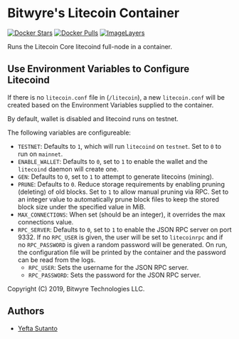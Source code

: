 # Bitwyre's Litecoin Container

[![Docker Stars](https://img.shields.io/docker/stars/bitwyre/crypto-litecoin.svg)](https://hub.docker.com/r/bitwyre/crypto-litecoin/)
[![Docker Pulls](https://img.shields.io/docker/pulls/bitwyre/crypto-litecoin.svg)](https://hub.docker.com/r/bitwyre/crypto-litecoin/)
[![ImageLayers](https://images.microbadger.com/badges/image/bitwyre/crypto-litecoin.svg)](https://microbadger.com/images/bitwyre/crypto-litecoin)

Runs the Litecoin Core litecoind full-node in a container.

## Use Environment Variables to Configure Litecoind

If there is no `litecoin.conf` file in (`/litecoin`), a new `litecoin.conf` will be created based on the Environment Variables supplied to the container.

By default, wallet is disabled and litecoind runs on testnet.

The following variables are configureable:

- `TESTNET`: Defaults to `1`, which will run `litecoind` on `testnet`. Set to `0` to run on `mainnet`.
- `ENABLE_WALLET`: Defaults to `0`, set to `1` to enable the wallet and the `litecoind` daemon will create one.
- `GEN`: Defaults to `0`, set to `1` to attempt to generate litecoins (mining).
- `PRUNE`: Defaults to `0`. Reduce storage requirements by enabling pruning (deleting) of old blocks. Set to `1` to allow manual pruning via RPC. Set to an integer value to automatically prune block files to keep the stored block size under the specified value in MiB.
- `MAX_CONNECTIONS`: When set (should be an integer), it overrides the max connections value.
- `RPC_SERVER`: Defaults to `0`, set to `1` to enable the JSON RPC server on port 9332. If no `RPC_USER` is given, the user will be set to `litecoinrpc` and if no `RPC_PASSWORD` is given a random password will be generated.
On run, the configuration file will be printed by the container and the password can be read from the logs.
  - `RPC_USER`: Sets the username for the JSON RPC server.
  - `RPC_PASSWORD`: Sets the password for the JSON RPC server.

Copyright (C) 2019, Bitwyre Technologies LLC.

## Authors

- [Yefta Sutanto](https://github.com/nevrending)
